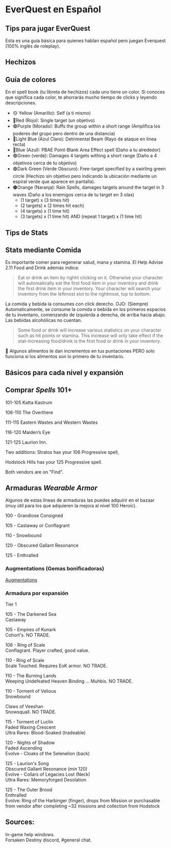 # EverQuest en Español
## Tips para jugar EverQuest

Esta es una guía básica para quienes hablan español pero juegan Everquest (100% inglés de roleplay).

Hechizos
---
## Guía de colores
En el spell book (tu libreta de hechizos) cada uno tiene un color. Si conoces que significa cada color, te ahorrarás mucho tiempo de clicks y leyendo descripciones.

- 🟡 Yellow (Amarillo): Self (a ti mismo)
- 🔴Red (Rojo): Single target (un objetivo)
- 🟣Purple (Morado): Buffs the group within a short range (Amplifica los poderes del grupo pero dentro de una distancia)
- 🔵Light Blue (Azul Claro): Detrimental Beam (Rayo de ataque en línea recta)
- 🔵Blue (Azul): PBAE Point-Blank Area Effect spell (Daño a tu alrededor)
- 🟢Green (verde): Damages 4 targets withing a short range (Daño a 4 objetivos cerca de tu objetivo)
- 🟢Dark Green (Verde Obscuro): Free-target specified by a swirling green circle (Hechizo sin objetivo pero indicando la ubicación mediante un espiral verde que aparece en pantalla).
- 🟠Orange (Naranja): Rain Spells, damages targets around the target in 3 waves (Daño a los enemigos cerca de tu target en 3 olas)
  - (1 target) x (3 times hit)
  - (2 targets) x (2 times hit each)
  - (4 targets) x (1 time hit)
  - (3 targets) x (1 time hit) AND (repeat 1 target) x (1 time hit)
 
Tips de Stats
---

## Stats mediante Comida
Es importante comer para regenerar salud, mana y stamina. El Help Advise 2.11 Food and Drink además indica:

> Eat or drink an item by righht clicking on it. Otherwise your character will automatically eat the first food item in your inventory and drink the first drink item in your inventory. Your character will search your inventory from the leftmost slot to the rightmost, top to bottom.

La comida y bebida la consumes con click derecho. OJO: (Siempre) Automaticamente, se consume la comida o bebida en los primeros espacios de tu inventario, comenzando de izquierda a derecha, de arriba hacia abajo.
Las bebidas alcohólicas no cuentan.

> Some food or drink will increase various statistics on your character such as hit points or stamina. This increase will only take effect if the stat-increasing food/drink is the first food or drink in your inventory.

🍎 Algunos alimentos te dan incrementos en tus puntaciones PERO solo funciona si los alimentos son lo primero de tu inventario.


Básicos para cada nivel y expansión
---

## Comprar _Spells_ 101+

101-105 Katta Kastrum

106-110 The Overthere

111-115 Eastern Wastes and Western Wastes

116-120 Maiden’s Eye

121-125 Laurion Inn.


Two additions: 
Stratos has your 106 Progressive spell, 

Hodstock Hills has your 125 Progressive spell. 

Both vendors are on "Find".

## Armaduras _Wearable Armor_
Algunos de estas líneas de armaduras las puedes adquirir en el bazaar (muy útil para los que adquieren la mejora al nivel 100 Heroic).

100 - Grandiose Consigned

105 - Castaway or Conflagrant

110 - Snowbound

120 - Obscured Gallant Resonance

125 - Enthralled

### Augmentations (Gemas bonificadoras)
[Augmentations](https://docs.google.com/spreadsheets/u/0/d/1kwLn79RtRPGlUNssOPp8weE5RlQHXizX3c7Y1d9iuBw/htmlview)

### Armadura por expansión
Tier 1

105 - The Darkened Sea  
Castaway

105 - Empires of Kunark  
Cohort's. NO TRADE.

106 - Ring of Scale  
Conflagrant. Player crafted, good value. 

110 - Ring of Scale  
Scale Touched. Requires EoK armor. NO TRADE. 

110 - The Burning Lands  
Weeping Undefeated Heaven Binding ... Muhbis. NO TRADE. 

110 - Torment of Velious  
Snowbound

Claws of Veeshan  
Snowsquall. NO TRADE. 

115 - Torment of Luclin  
Faded Waxing Crescent   
Ultra Rares: Blood-Soaked (tradeable)

120 - Nights of Shadow  
Faded Ascending  
Evolve - Cloaks of the Selenelion (back)

125 - Laurion's Song  
Obscured Gallant Resonance (min 120)  
Evolve - Collars of Legacies Lost (Neck)  
Ultra Rares: Memoryforged Desolation


125 - The Outer Brood  
Enthralled  
Evolve: Ring of the Harbinger (finger), drops from Mission or purchasable from vendor after completing ~32 missions and collection from Hodstock



Sources:
---
In-game help windows.  
Forsaken Destiny discord, #general chat.
